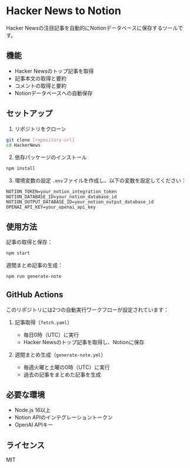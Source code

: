 # Hacker News to Notion

Hacker Newsの注目記事を自動的にNotionデータベースに保存するツールです。

## 機能

- Hacker Newsのトップ記事を取得
- 記事本文の取得と要約
- コメントの取得と要約
- Notionデータベースへの自動保存

## セットアップ

1. リポジトリをクローン
```bash
git clone [repository-url]
cd HackerNews
```

2. 依存パッケージのインストール
```bash
npm install
```

3. 環境変数の設定
`.env`ファイルを作成し、以下の変数を設定してください：
```
NOTION_TOKEN=your_notion_integration_token
NOTION_DATABASE_ID=your_notion_database_id
NOTION_OUTPUT_DATABASE_ID=your_notion_output_database_id
OPENAI_API_KEY=your_openai_api_key
```

## 使用方法

記事の取得と保存：
```bash
npm start
```

週間まとめ記事の生成：
```bash
npm run generate-note
```

## GitHub Actions

このリポジトリには2つの自動実行ワークフローが設定されています：

1. 記事取得（`fetch.yaml`）
   - 毎日0時（UTC）に実行
   - Hacker Newsのトップ記事を取得し、Notionに保存

2. 週間まとめ生成（`generate-note.yml`）
   - 毎週火曜と土曜の0時（UTC）に実行
   - 過去の記事をまとめた記事を生成

## 必要な環境

- Node.js 16以上
- Notion APIのインテグレーショントークン
- OpenAI APIキー

## ライセンス

MIT